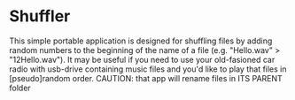 # Shuffler
This simple portable application is designed for shuffling files by adding random numbers to the beginning of the name of a file (e.g. "Hello.wav" > "12Hello.wav").
It may be useful if you need to use your old-fasioned car radio with usb-drive containing music files and you'd like to play that files in [pseudo]random order.
CAUTION: that app will rename files in ITS PARENT folder
